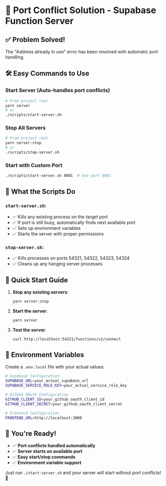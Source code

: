 # 🚀 Port Conflict Solution - Supabase Function Server

## ✅ **Problem Solved!**

The "Address already in use" error has been resolved with automatic port handling.

## 🛠️ **Easy Commands to Use**

### **Start Server (Auto-handles port conflicts)**

```bash
# From project root
yarn server
# or
./scripts/start-server.sh
```

### **Stop All Servers**

```bash
# From project root
yarn server:stop
# or
./scripts/stop-server.sh
```

### **Start with Custom Port**

```bash
./scripts/start-server.sh 8001  # Use port 8001
```

## 🎯 **What the Scripts Do**

### `start-server.sh`:

- ✅ Kills any existing process on the target port
- ✅ If port is still busy, automatically finds next available port
- ✅ Sets up environment variables
- ✅ Starts the server with proper permissions

### `stop-server.sh`:

- ✅ Kills processes on ports 54321, 54322, 54323, 54324
- ✅ Cleans up any hanging server processes

## 🚀 **Quick Start Guide**

1. **Stop any existing servers**:

   ```bash
   yarn server:stop
   ```

2. **Start the server**:

   ```bash
   yarn server
   ```

3. **Test the server**:
   ```bash
   curl http://localhost:54321/functions/v1/connect
   ```

## 🔧 **Environment Variables**

Create a `.env.local` file with your actual values:

```bash
# Supabase Configuration
SUPABASE_URL=your_actual_supabase_url
SUPABASE_SERVICE_ROLE_KEY=your_actual_service_role_key

# GitHub OAuth Configuration
GITHUB_CLIENT_ID=your_github_oauth_client_id
GITHUB_CLIENT_SECRET=your_github_oauth_client_secret

# Frontend Configuration
FRONTEND_URL=http://localhost:3000
```

## 🎉 **You're Ready!**

- ✅ **Port conflicts handled automatically**
- ✅ **Server starts on available port**
- ✅ **Easy start/stop commands**
- ✅ **Environment variable support**

Just run `./start-server.sh` and your server will start without port conflicts! 🚀
